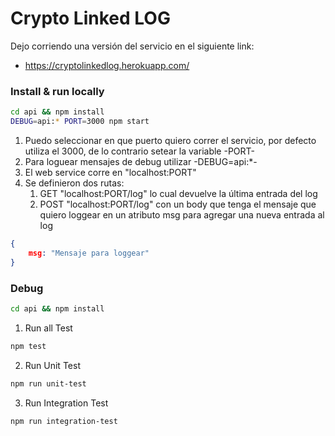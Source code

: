 # Crypto Linked LOG

Dejo corriendo una versión del servicio en el siguiente link:

* https://cryptolinkedlog.herokuapp.com/

### Install & run locally

```Bash
cd api && npm install
DEBUG=api:* PORT=3000 npm start
```

1. Puedo seleccionar en que puerto quiero correr el servicio, por defecto utiliza el 3000, de lo contrario setear la variable -PORT-
2. Para loguear mensajes de debug utilizar -DEBUG=api:*-
3. El web service corre en "localhost:PORT"
4. Se definieron dos rutas:
    1. GET "localhost:PORT/log" lo cual devuelve la última entrada del log
    2. POST "localhost:PORT/log" con un body que tenga el mensaje que quiero loggear en un atributo msg para agregar una nueva entrada al log

```JSON
{
    msg: "Mensaje para loggear"
}
```

### Debug

```Bash
cd api && npm install
```

1. Run all Test
```Bash
npm test
```
2. Run Unit Test
```Bash
npm run unit-test
```
3. Run Integration Test
```Bash
npm run integration-test
```
